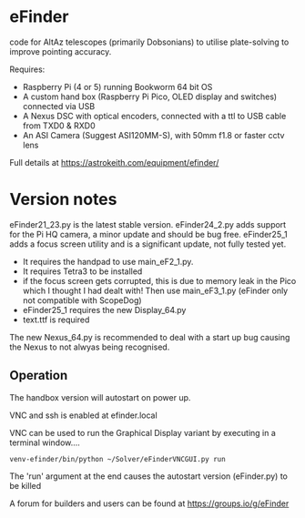 # eFinder
code for AltAz telescopes (primarily Dobsonians) to utilise plate-solving to improve pointing accuracy.

Requires:
- Raspberry Pi (4 or 5) running Bookworm 64 bit OS
- A custom hand box (Raspberry Pi Pico, OLED display and switches) connected via USB
- A Nexus DSC with optical encoders, connected with a ttl to USB cable from TXD0 & RXD0
- An ASI Camera (Suggest ASI120MM-S), with 50mm f1.8 or faster cctv lens

Full details at [
](https://astrokeith.com/equipment/efinder/)https://astrokeith.com/equipment/efinder/

# Version notes
eFinder21_23.py is the latest stable version.
eFinder24_2.py adds support for the Pi HQ camera, a minor update and should be bug free.
eFinder25_1 adds a focus screen utility and is a significant update, not fully tested yet.
- It requires the handpad to use main_eF2_1.py.
- It requires Tetra3 to be installed
- if the focus screen gets corrupted, this is due to memory leak in the Pico which I thought I had dealt with! Then use main_eF3_1.py (eFinder only not compatible with ScopeDog)
- eFinder25_1 requires the new Display_64.py
- text.ttf is required

The new Nexus_64.py is recommended to deal with a start up bug causing the Nexus to not alwyas being recognised.

## Operation
The handbox version will autostart on power up.

VNC and ssh is enabled at efinder.local

VNC can be used to run the Graphical Display variant by executing in a terminal window....

  `venv-efinder/bin/python ~/Solver/eFinderVNCGUI.py run`

The 'run' argument at the end causes the autostart version (eFinder.py) to be killed

A forum for builders and users can be found at https://groups.io/g/eFinder

